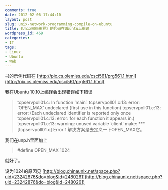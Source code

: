 ```yaml
---
comments: true
date: 2012-02-06 17:44:10
layout: post
slug: unix-network-programming-compile-on-ubuntu
title: 《Unix网络编程》的代码在Ubuntu上编译
wordpress_id: 469
categories:
- IT
tags:
- Linux
- Ubuntu
- Web
---
```


书的示例代码在 [http://pix.cs.olemiss.edu/csci561/prg561.1.html](http://pix.cs.olemiss.edu/csci561/prg561.1.html)

我在Ubuntu 10.10上编译会出现错误如下错误


> tcpservpoll01.c: In function ‘main’:
tcpservpoll01.c:13: error: ‘OPEN_MAX’ undeclared (first use in this function)
tcpservpoll01.c:13: error: (Each undeclared identifier is reported only once
tcpservpoll01.c:13: error: for each function it appears in.)
tcpservpoll01.c:13: warning: unused variable ‘client’
make: *** [tcpservpoll01.o] Error 1
解决方案是去定义一下OPEN_MAX它。


我们在unp.h里面加上


> #define OPEN_MAX 1024


就好了。

设为1024的原因见 [http://blog.chinaunix.net/space.php?uid=23242876&do=blog&id=2480261](http://blog.chinaunix.net/space.php?uid=23242876&do=blog&id=2480261)
